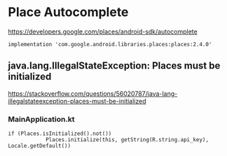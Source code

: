 # Place Autocomplete
https://developers.google.com/places/android-sdk/autocomplete  
```
implementation 'com.google.android.libraries.places:places:2.4.0'
```
## java.lang.IllegalStateException: Places must be initialized
https://stackoverflow.com/questions/56020787/java-lang-illegalstateexception-places-must-be-initialized

### MainApplication.kt
```
if (Places.isInitialized().not())
            Places.initialize(this, getString(R.string.api_key), Locale.getDefault())
```
